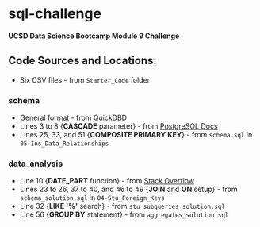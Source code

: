 # sql-challenge

**UCSD Data Science Bootcamp Module 9 Challenge**

## Code Sources and Locations:

- Six CSV files - from `Starter_Code` folder

### **schema**
- General format - from [QuickDBD](https://app.quickdatabasediagrams.com)
- Lines 3 to 8 {**CASCADE** parameter} - from [PostgreSQL Docs](https://www.postgresql.org/docs/current/sql-droptable.html)
- Lines 25, 33, and 51 {**COMPOSITE PRIMARY KEY**} - from `schema.sql` in `05-Ins_Data_Relationships`

### **data_analysis**
- Line 10 {**DATE_PART** function} - from [Stack Overflow](https://stackoverflow.com/questions/36203613/how-to-extract-year-from-date-in-postgresql)
- Lines 23 to 26, 37 to 40, and 46 to 49 {**JOIN** and **ON** setup} - from `schema_solution.sql` in `04-Stu_Foreign_Keys`
- Line 32 {**LIKE '%'** search} - from `stu_subqueries_solution.sql`
- Line 56 {**GROUP BY** statement} - from `aggregates_solution.sql`
